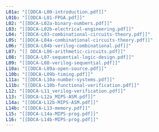 ```yaml
---
L01a: "[[DDCA-L00-introduction.pdf]]"
L01b: "[[DDCA-L01-FPGA.pdf]]"
L02: "[[DDCA-L02a-binary-numbers.pdf]]"
L03: "[[DDCA-L02b-electrical-engineering.pdf]]"
L04: "[[DDCA-L03-combinational-circuits-theory.pdf]]"
L05: "[[DDCA-L04a-combinational-circuits-theory.pdf]]"
L06: "[[DDCA-L04b-verilog-combinational.pdf]]"
L07: "[[ DDCA-L06-arithmetic-circuits.pdf]]"
L08: "[[DDCA-L07-sequential-logic-design.pdf]]"
L09: "[[DDCA-L08-verilog-sequential.pdf]]"
L10a: "[[DDCA-L09a-open-source.pdf]]"
L10b: "[[DDCA-L09b-timing.pdf]]"
L11a: "[[DDCA-L10a-number-systems.pdf]]"
L11b: "[[DDCA-L10b-functional-verification.pdf]]"
L12: "[[DDCA-L11_verilog-verification.pdf]]"
L13: "[[DDCA-L12a_MIPS-ASM.pdf]]"
L14a: "[[DDCA-L12b-MIPS-ASM.pdf]]"
L14b: "[[DDCA-L13-memory.pdf]]"
L15: "[[DDCA-L14a-MIPS-prog.pdf]]"
L16: "[[DDCA-L14b-MIPS-prog.pdf]]"
---
```

